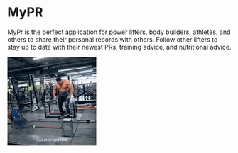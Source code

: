 # MyPR
MyPr is the perfect application for power lifters, body builders, athletes, and others
to share their personal records with others. Follow other lifters to stay up to date with
their newest PRs, training advice, and nutritional advice.


![alt text](assets/pr.gif)
